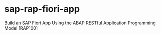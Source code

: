 # sap-rap-fiori-app
Build an SAP Fiori App Using the ABAP RESTful Application Programming Model [RAP100]

